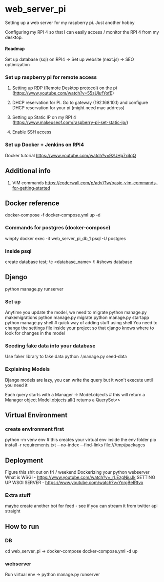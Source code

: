 # web_server_pi
Setting up a web server for my raspberry pi. Just another hobby

Configuring my RPI 4 so that I can easily access / monitor the RPI 4 from my desktop.

#### Roadmap
Set up database (sql) on RPI4 -> Set up website (next.js) -> SEO optimization  

### Set up raspberry pi for remote access 
1. Setting up RDP (Remote Desktop protocol) on the pi (https://www.youtube.com/watch?v=55sUIufYofE)

2. DHCP reservation for PI. Go to gateway (192.168.10.1) and configure DHCP reservation for your pi (might need mac address)

3. Setting up Static IP on my RPI 4 (https://www.makeuseof.com/raspberry-pi-set-static-ip/) 

4. Enable SSH access

### Set up Docker + Jenkins on RPI4

Docker tutorial https://www.youtube.com/watch?v=9zUHg7xjIqQ

## Additional info
1. VIM commands https://coderwall.com/p/adv71w/basic-vim-commands-for-getting-started

## Docker reference
docker-compose -f docker-compose.yml up -d
### Commands for postgres (docker-compose)
winpty docker exec -it web_server_pi_db_1 psql -U postgres

### inside psql
create database test;
\c <database_name>
\l #shows database

## Django

python manage.py runserver

### Set up
Anytime you update the model, we need to migrate
python manage.py makemigrations
python manage.py migrate
python manage.py startapp <name>
python manage.py shell # quick way of adding stuff using shell
You need to change the settings file inside your project so that django knows where to look for changes in the model

### Seeding fake data into your database
Use faker library to fake data
python .\manage.py seed-data

### Explaining Models
Django models are lazy, you can write the query but it won't execute until you need it

Each query starts with a Manager ->
Model.objects # this will return a Manager object 
Model.objects.all() returns a QuerySet<>




## Virtual Environment
### create environment first 
python -m venv env # this creates your virtual env inside the env folder
pip install -r requirements.txt --no-index --find-links file:///tmp/packages

## Deployment
Figure this shit out on fri / weekend
Dockerizing your python webserver 
What is WSGI - https://www.youtube.com/watch?v=_rLEzgNiuJk
SETTING UP WSGI SERVER - https://www.youtube.com/watch?v=YnrgBeIRtvo


### Extra stuff
maybe create another bot for feed - see if you can stream it from twitter api straight

## How to run
### DB
cd web_server_pi -> docker-compose docker-compose.yml -d up 
### webserver
Run virtual env -> python manage.py runserver
